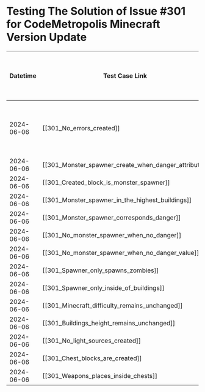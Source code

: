 # Testing The Solution of Issue #301 for CodeMetropolis Minecraft Version Update

| Datetime         | Test Case Link                                                                              | Tester           | Passed/Failed | Links to issues (if a bug is found)                             | Consequences (if the test case needs to be fixed) |
| ---------------- | ------------------------------------------------------------------------------------------- | ---------------- | ------------- | --------------------------------------------------------------- | ------------------------------------------------- |
| 2024-06-06       | [[301_No_errors_created]]                                                     | Búcsú Áron       | Passed        |                                                                 | Functionality not yet implemented because pull request is not merged into develop                                                  |
| 2024-06-06       | [[301_Monster_spawner_create_when_danger_attribute]]                          | Búcsú Áron       | Passed        |                                                                 |                                                   |
| 2024-06-06       | [[301_Created_block_is_monster_spawner]]                                      | Búcsú Áron       | Passed        |                                                                 |                                                   |
| 2024-06-06       | [[301_Monster_spawner_in_the_highest_buildings]]                              | Búcsú Áron       | Passed        |                                                                 |                                                   |
| 2024-06-06       | [[301_Monster_spawner_corresponds_danger]]                                    | Búcsú Áron       | Passed        |                                                                 |                                                   |
| 2024-06-06       | [[301_No_monster_spawner_when_no_danger]]                                     | Búcsú Áron       | Passed        |                                                                 |                                                   |
| 2024-06-06       | [[301_No_monster_spawner_when_no_danger_value]]                               | Búcsú Áron       | Passed        |                                                                 |                                                   |
| 2024-06-06       | [[301_Spawner_only_spawns_zombies]]                                           | Búcsú Áron       | Passed        |                                                                 |                                                   |
| 2024-06-06       | [[301_Spawner_only_inside_of_buildings]]                                      | Búcsú Áron       | Passed        |                                                                 |                                                   |
| 2024-06-06       | [[301_Minecraft_difficulty_remains_unchanged]]                                | Búcsú Áron       | Passed        |                                                                 |                                                   |
| 2024-06-06       | [[301_Buildings_height_remains_unchanged]]                                    | Búcsú Áron       | Passed        |                                                                 |                                                   |
| 2024-06-06       | [[301_No_light_sources_created]]                                              | Búcsú Áron       | Passed        |                                                                 |                                                   |
| 2024-06-06       | [[301_Chest_blocks_are_created]]                                              | Búcsú Áron       | Passed        |                                                                 |                                                   |
| 2024-06-06       | [[301_Weapons_places_inside_chests]]                                          | Búcsú Áron       | Passed        |                                                                 |                                                   |
